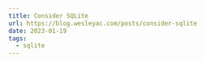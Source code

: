 ```yaml
---
title: Consider SQLite
url: https://blog.wesleyac.com/posts/consider-sqlite
date: 2023-01-19
tags:
  - sqlite
---
```

